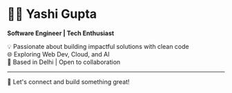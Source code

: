 # 👩‍💻 Yashi Gupta

**Software Engineer | Tech Enthusiast**

💡 Passionate about building impactful solutions with clean code  
🌐 Exploring Web Dev, Cloud, and AI  
📍 Based in Delhi | Open to collaboration  

---

🔗 Let's connect and build something great!

